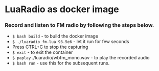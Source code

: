 # LuaRadio as docker image

### Record and listen to FM radio by following the steps below. 

- `$ bash build` - to build the docker image
- `$ ./luaradio fm.lua 93.5e6` - let it run for few seconds
- Press CTRL+C to stop the capturing
- `$ exit` - to exit the container  
- `$ paplay` ./luaradio/wbfm_mono.wav - to play the recorded audio
- `$ bash run` - use this for the subsequent runs.

